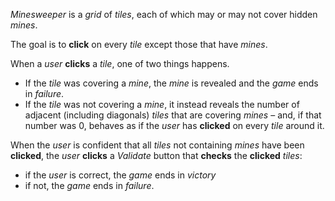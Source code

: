 *Minesweeper* is a *grid* of *tiles*, each of which may or may not cover hidden *mines*. 

The goal is to **click** on every *tile* except those that have *mines*. 

When a *user* **clicks** a *tile*, one of two things happens. 

+ If the *tile* was covering a *mine*, the *mine* is revealed and the *game* ends in *failure*.	
+ If the *tile* was not covering a *mine*, it instead reveals the number of adjacent (including diagonals) *tiles* that are covering *mines* – and, if that number was 0, behaves as if the *user* has **clicked** on every *tile* around it. 

When the *user* is confident that all *tiles* not containing *mines* have been **clicked**, the *user* **clicks** a *Validate* button that **checks** the **clicked** *tiles*: 

+ if the *user* is correct, the *game* ends in *victory*
+ if not, the *game* ends in *failure*.